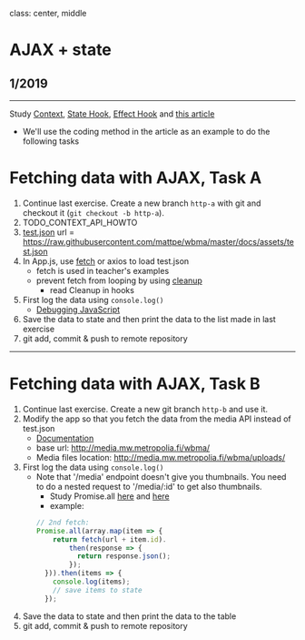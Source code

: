 class: center, middle

# AJAX + state

## 1/2019

---

Study [Context](https://reactjs.org/docs/context.html), [State Hook](https://reactjs.org/docs/hooks-state.html), [Effect Hook](https://reactjs.org/docs/hooks-effect.html) and [this article](https://upmostly.com/tutorials/how-to-use-the-usecontext-hook-in-react)
* We'll use the coding method in the article as an example to do the following tasks 

# Fetching data with AJAX, Task A

1. Continue last exercise. Create a new branch `http-a` with git and checkout it (`git checkout -b http-a`).
1. TODO_CONTEXT_API_HOWTO
1. [test.json](./assets/test.json) url = https://raw.githubusercontent.com/mattpe/wbma/master/docs/assets/test.json
1. In App.js, use [fetch](https://ilkkamtk.github.io/SSSF-course/Slides/JS%20recap/W1-2-JavaScript-cheat.html) or axios to load test.json
    - fetch is used in teacher's examples
    - prevent fetch from looping by using [cleanup](https://medium.com/@selvaganesh93/how-to-clean-up-subscriptions-in-react-components-using-abortcontroller-72335f19b6f7)
        - read Cleanup in hooks
1. First log the data using `console.log()`
    * [Debugging JavaScript](https://docs.expo.io/versions/v34.0.0/workflow/debugging/#debugging-javascript)
1. Save the data to state and then print the data to the list made in last exercise
1. git add, commit & push to remote repository

---

# Fetching data with AJAX, Task B

1. Continue last exercise. Create a new git branch `http-b` and use it.
1. Modify the app so that you fetch the data from the media API instead of test.json
    - [Documentation](http://media.mw.metropolia.fi/wbma/docs/)
    - base url: http://media.mw.metropolia.fi/wbma/
    - Media files location: http://media.mw.metropolia.fi/wbma/uploads/
1. First log the data using ```console.log()```
    - Note that '/media' endpoint doesn't give you thumbnails. You need to do a nested request to '/media/:id' to get also thumbnails.
        - Study Promise.all [here](https://developer.mozilla.org/en-US/docs/Web/JavaScript/Reference/Global_Objects/Promise/all) and [here](http://promise-nuggets.github.io/articles/14-map-in-parallel.html)
        - example: 
        ```javascript
        // 2nd fetch:
        Promise.all(array.map(item => {
            return fetch(url + item.id).
                then(response => {
                  return response.json();
                });
          })).then(items => {
            console.log(items);
            // save items to state
          });
        ```
1. Save the data to state and then print the data to the table
1. git add, commit & push to remote repository
